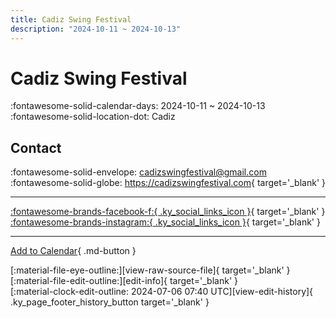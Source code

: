 ```yaml
---
title: Cadiz Swing Festival
description: "2024-10-11 ~ 2024-10-13"
---
```


# Cadiz Swing Festival 

:fontawesome-solid-calendar-days: 2024-10-11 ~ 2024-10-13  
:fontawesome-solid-location-dot: Cadiz  

## Contact

:fontawesome-solid-envelope: <cadizswingfestival@gmail.com>  
:fontawesome-solid-globe: <https://cadizswingfestival.com>{ target='_blank' }  

---

 [:fontawesome-brands-facebook-f:{ .ky_social_links_icon }](https://www.facebook.com/profile.php?id=100057408820771){ target='_blank' } [:fontawesome-brands-instagram:{ .ky_social_links_icon }](https://instagram.com/cadizswingfestival){ target='_blank' }

---

[Add to Calendar](https://swing.news/ics/en/2024/es_ES/cadiz-swing-festival-2024.ics){ .md-button }

<div class="ky_page_footer" markdown>
<div class="ky_page_footer_trailing" markdown="span">
[:material-file-eye-outline:][view-raw-source-file]{ target='_blank' }
[:material-file-edit-outline:][edit-info]{ target='_blank' }
</div>
<div class="ky_page_footer_leading" markdown="span">
[:material-clock-edit-outline: 2024-07-06 07:40 UTC][view-edit-history]{ .ky_page_footer_history_button target='_blank' }
</div>
</div>

[view-raw-source-file]: https://github.com/swingdance/events/blob/main/2024/es_ES/cadiz-swing-festival-2024.json "View Raw Source File"
[edit-info]: https://github.com/swingdance/events/issues/new?assignees=&labels=update+event&projects=&template=03-update_entity.yml&title=%5B2024%2Fes_ES%5D%20Cadiz%20Swing%20Festival&region=es_ES&year=2024&id=cadiz-swing-festival-2024&name=Cadiz%20Swing%20Festival&org_id= "Edit Info"

[view-edit-history]: https://github.com/swingdance/events/commits/main/2024/es_ES/cadiz-swing-festival-2024.json "View Edit History"
